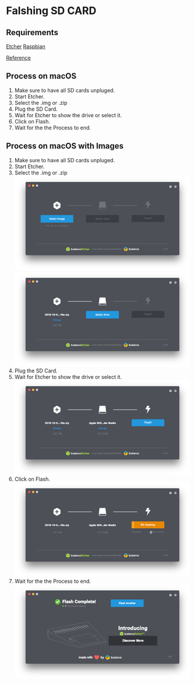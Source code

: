 # Falshing SD CARD

## Requirements
[Etcher]()
[Raspbian]()

[Reference](https://www.raspberrypi.org/documentation/installation/installing-images/README.md)


## Process on macOS
1. Make sure to have all SD cards unpluged.
2. Start Etcher.
3. Select the .img or .zip 
4. Plug the SD Card.
5. Wait for Etcher to show the drive or select it.
6. Click on Flash.
7. Wait for the the Process to end.
   
## Process on macOS with Images
1. Make sure to have all SD cards unpluged.
2. Start Etcher.
3. Select the .img or .zip 
   ![Select Image File](assets/img/00Welcome.png)
   ![Image Selected](assets/img/01ImageSelected.png)
4. Plug the SD Card.
5. Wait for Etcher to show the drive or select it.
   ![Select the Drive](assets/img/02DriveSelected.png)
6. Click on Flash.
   ![Click On Flash](assets/img/03Flashing.png)
7. Wait for the the Process to end.
   ![Click On Flash](assets/img/04Completed.png)
